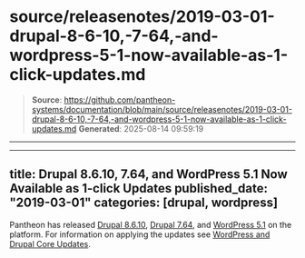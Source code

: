 # source/releasenotes/2019-03-01-drupal-8-6-10,-7-64,-and-wordpress-5-1-now-available-as-1-click-updates.md

> **Source**: https://github.com/pantheon-systems/documentation/blob/main/source/releasenotes/2019-03-01-drupal-8-6-10,-7-64,-and-wordpress-5-1-now-available-as-1-click-updates.md
> **Generated**: 2025-08-14 09:59:19

---

---
title: Drupal 8.6.10, 7.64, and WordPress 5.1 Now Available as 1-click Updates
published_date: "2019-03-01"
categories: [drupal, wordpress]
---
Pantheon has released [Drupal 8.6.10](https://www.drupal.org/project/drupal/releases/8.6.10), [Drupal 7.64](https://www.drupal.org/project/drupal/releases/7.64), and [WordPress 5.1](https://wordpress.org/news/2019/02/betty/) on the platform. For information on applying the updates see [WordPress and Drupal Core Updates](/core-updates).
